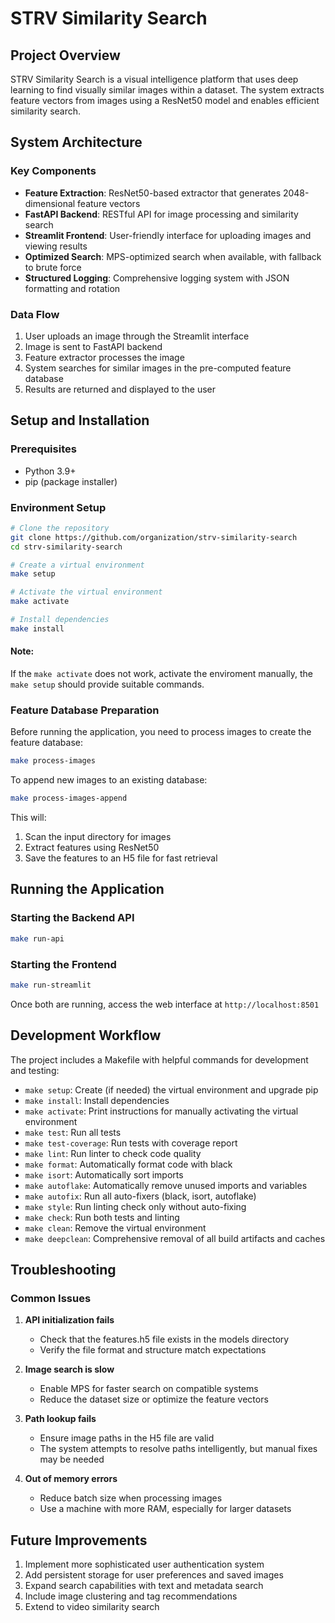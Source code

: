 # STRV Similarity Search

## Project Overview
STRV Similarity Search is a visual intelligence platform that uses deep learning to find visually similar images within a dataset. The system extracts feature vectors from images using a ResNet50 model and enables efficient similarity search.

## System Architecture

### Key Components
- **Feature Extraction**: ResNet50-based extractor that generates 2048-dimensional feature vectors 
- **FastAPI Backend**: RESTful API for image processing and similarity search
- **Streamlit Frontend**: User-friendly interface for uploading images and viewing results
- **Optimized Search**: MPS-optimized search when available, with fallback to brute force
- **Structured Logging**: Comprehensive logging system with JSON formatting and rotation

### Data Flow
1. User uploads an image through the Streamlit interface 
2. Image is sent to FastAPI backend
3. Feature extractor processes the image
4. System searches for similar images in the pre-computed feature database
5. Results are returned and displayed to the user

## Setup and Installation

### Prerequisites
- Python 3.9+
- pip (package installer) 

### Environment Setup
```bash
# Clone the repository
git clone https://github.com/organization/strv-similarity-search  
cd strv-similarity-search

# Create a virtual environment 
make setup

# Activate the virtual environment
make activate

# Install dependencies
make install
```

#### Note:
If the `make activate` does not work, activate the enviroment manually, the `make setup` should provide suitable commands.

### Feature Database Preparation
Before running the application, you need to process images to create the feature database:

```bash
make process-images
```

To append new images to an existing database:

```bash
make process-images-append  
```

This will:
1. Scan the input directory for images
2. Extract features using ResNet50  
3. Save the features to an H5 file for fast retrieval

## Running the Application

### Starting the Backend API
```bash
make run-api
```

### Starting the Frontend
```bash  
make run-streamlit
```

Once both are running, access the web interface at `http://localhost:8501`

## Development Workflow

The project includes a Makefile with helpful commands for development and testing:

- `make setup`: Create (if needed) the virtual environment and upgrade pip 
- `make install`: Install dependencies  
- `make activate`: Print instructions for manually activating the virtual environment
- `make test`: Run all tests
- `make test-coverage`: Run tests with coverage report
- `make lint`: Run linter to check code quality 
- `make format`: Automatically format code with black
- `make isort`: Automatically sort imports
- `make autoflake`: Automatically remove unused imports and variables
- `make autofix`: Run all auto-fixers (black, isort, autoflake)
- `make style`: Run linting check only without auto-fixing
- `make check`: Run both tests and linting
- `make clean`: Remove the virtual environment
- `make deepclean`: Comprehensive removal of all build artifacts and caches

## Troubleshooting

### Common Issues  

1. **API initialization fails**
   - Check that the features.h5 file exists in the models directory
   - Verify the file format and structure match expectations

2. **Image search is slow** 
   - Enable MPS for faster search on compatible systems
   - Reduce the dataset size or optimize the feature vectors

3. **Path lookup fails**
   - Ensure image paths in the H5 file are valid  
   - The system attempts to resolve paths intelligently, but manual fixes may be needed

4. **Out of memory errors**
   - Reduce batch size when processing images
   - Use a machine with more RAM, especially for larger datasets

## Future Improvements
1. Implement more sophisticated user authentication system
2. Add persistent storage for user preferences and saved images  
3. Expand search capabilities with text and metadata search
4. Include image clustering and tag recommendations
5. Extend to video similarity search